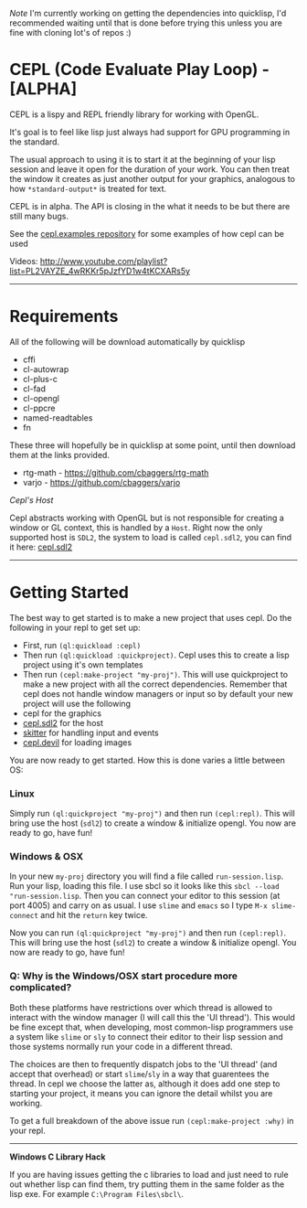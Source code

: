 _Note_ I'm currently working on getting the dependencies into quicklisp, I'd recommended waiting until that is done before trying this unless you are fine with cloning lot's of repos :)

# CEPL (Code Evaluate Play Loop) - [ALPHA]

CEPL is a lispy and REPL friendly library for working with OpenGL.

It's goal is to feel like lisp just always had support for GPU programming in the standard.

The usual approach to using it is to start it at the beginning of your lisp session and leave it open for the duration of your work. You can then treat the window it creates as just another output for your graphics, analogous to how `*standard-output*` is treated for text.

CEPL is in alpha. The API is closing in the what it needs to be but there are still many bugs.

See the [cepl.examples repository](https://github.com/cbaggers/cepl.examples) for some examples of how cepl can be used

Videos: http://www.youtube.com/playlist?list=PL2VAYZE_4wRKKr5pJzfYD1w4tKCXARs5y

-----------------------------------------------------------------------------------------

# Requirements

All of the following will be download automatically by quicklisp

* cffi
* cl-autowrap
* cl-plus-c
* cl-fad
* cl-opengl
* cl-ppcre
* named-readtables
* fn

These three will hopefully be in quicklisp at some point, until then download them at the links provided.

* rtg-math - https://github.com/cbaggers/rtg-math
* varjo - https://github.com/cbaggers/varjo

*Cepl's Host*

Cepl abstracts working with OpenGL but is not responsible for creating a window or GL context, this is handled by a `Host`. Right now the only supported host is `SDL2`, the system to load is called `cepl.sdl2`, you can find it here: [cepl.sdl2](https://github.com/cbaggers/cepl.sdl2)

-----------------------------------------------------------------------------------------

# Getting Started

The best way to get started is to make a new project that uses cepl. Do the following in your repl to get set up:

- First, run `(ql:quickload :cepl)`
- Then run `(ql:quickload :quickproject)`. Cepl uses this to create a lisp project using it's own templates
- Then run `(cepl:make-project "my-proj")`. This will use quickproject to make a new project with all the correct dependencies. Remember that cepl does not handle window managers or input so by default your new project will use the following
 - cepl for the graphics
 - [cepl.sdl2](https://github.com/cbaggers/cepl.sdl2) for the host
 - [skitter](https://github.com/cbaggers/skitter) for handling input and events
 - [cepl.devil](https://github.com/cbaggers/cepl.devil) for loading images

You are now ready to get started. How this is done varies a little between OS:

### Linux

Simply run `(ql:quickproject "my-proj")` and then run `(cepl:repl)`. This will bring use the host (`sdl2`) to create a window & initialize opengl. You now are ready to go, have fun!

### Windows & OSX

In your new `my-proj` directory you will find a file called `run-session.lisp`. Run your lisp, loading this file. I use sbcl so it looks like this `sbcl --load "run-session.lisp`. Then you can connect your editor to this session (at port 4005) and carry on as usual. I use `slime` and `emacs` so I type `M-x slime-connect` and hit the `return` key twice.

Now you can run `(ql:quickproject "my-proj")` and then run `(cepl:repl)`. This will bring use the host (`sdl2`) to create a window & initialize opengl. You now are ready to go, have fun!

### Q: Why is the Windows/OSX start procedure more complicated?

Both these platforms have restrictions over which thread is allowed to interact with the window manager (I will call this the 'UI thread'). This would be fine except that, when developing, most common-lisp programmers use a system like `slime` or `sly` to connect their editor to their lisp session and those systems normally run your code in a different thread.

The choices are then to frequently dispatch jobs to the 'UI thread' (and accept that overhead) or start `slime`/`sly` in a way that guarentees the thread. In cepl we choose the latter as, although it does add one step to starting your project, it means you can ignore the detail whilst you are working.

To get a full breakdown of the above issue run `(cepl:make-project :why)` in your repl.

-----------------------------------------------------------------------------------------

**Windows C Library Hack**

If you are having issues getting the c libraries to load and just need to rule out whether lisp can find them, try putting them in the same folder as the lisp exe. For example `C:\Program Files\sbcl\`.
